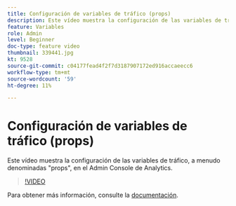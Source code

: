 ```yaml
---
title: Configuración de variables de tráfico (props)
description: Este vídeo muestra la configuración de las variables de tráfico, a menudo denominadas "props", en el Admin Console de Analytics.
feature: Variables
role: Admin
level: Beginner
doc-type: feature video
thumbnail: 339441.jpg
kt: 9528
source-git-commit: c04177fead4f2f7d3187907172ed916accaeecc6
workflow-type: tm+mt
source-wordcount: '59'
ht-degree: 11%

---
```



# Configuración de variables de tráfico (props)

Este vídeo muestra la configuración de las variables de tráfico, a menudo denominadas &quot;props&quot;, en el Admin Console de Analytics.

>[!VIDEO](https://video.tv.adobe.com/v/339441/?quality=12&learn=on)

Para obtener más información, consulte la [documentación](https://experienceleague.adobe.com/docs/analytics/admin/admin-tools/traffic-variables/traffic-var.html?lang=en).

